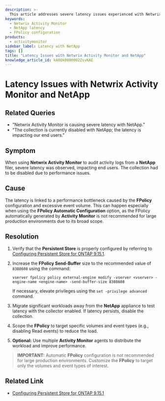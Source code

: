 ```yaml
---
description: >-
  This article addresses severe latency issues experienced with Netwrix Activity Monitor when auditing activity logs from a NetApp filer, providing troubleshooting steps and resolutions.
keywords:
  - Netwrix Activity Monitor
  - NetApp latency
  - FPolicy configuration
products:
  - activitymonitor
sidebar_label: Latency with NetApp
tags: []
title: "Latency Issues with Netwrix Activity Monitor and NetApp"
knowledge_article_id: kA0Qk0000002ZsvKAE
---
```


# Latency Issues with Netwrix Activity Monitor and NetApp

## Related Queries

- "Netwrix Activity Monitor is causing severe latency with NetApp."
- "The collection is currently disabled with NetApp; the latency is impacting our end users."

## Symptom

When using **Netwrix Activity Monitor** to audit activity logs from a **NetApp** filer, severe latency was observed, impacting end users. The collection had to be disabled due to performance issues.

## Cause

The latency is linked to a performance bottleneck caused by the **FPolicy** configuration and excessive event volume. This can happen especially when using the **FPolicy Automatic Configuration** option, as the FPolicy automatically generated by **Activity Monitor** is not recommended for large production environments due to its broad scope.

## Resolution

1. Verify that the **Persistent Store** is properly configured by referring to [Configuring Persistent Store for ONTAP 9.15.1](/docs/activitymonitor/8.0/netappcmode/configurefpolicy).
2. Increase the **FPolicy Send-Buffer** size to the recommended value of `8388608` using the command:

   ```plaintext
   vserver fpolicy policy external-engine modify -vserver <vserver> -engine-name <engine-name> -send-buffer-size 8388608
   ```

   If necessary, elevate privileges using the `set -privilege advanced` command.
3. Migrate significant workloads away from the **NetApp** appliance to test latency with the collector enabled. If latency persists, disable the collection.
4. Scope the **FPolicy** to target specific volumes and event types (e.g., disabling Read events) to reduce the load.
5. **Optional:** Use multiple **Activity Monitor** agents to distribute the workload and improve performance.

> **IMPORTANT:** Automatic **FPolicy** configuration is not recommended for large production environments. Customize the **FPolicy** to target only the volumes and event types of interest.

## Related Link

- [Configuring Persistent Store for ONTAP 9.15.1](/docs/activitymonitor/8.0/netappcmode/configurefpolicy)